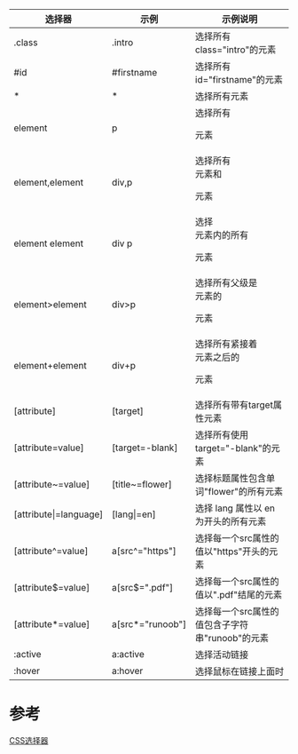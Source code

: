 
| 选择器               | 示例                  | 示例说明                                                  
| -------------------- | --------------------- | --------------------------------------------
| .class               | .intro                | 选择所有class="intro"的元素                            
| #id                  | #firstname            | 选择所有id="firstname"的元素                           
| *	                   |    *                   | 选择所有元素                                           
| element              | p                     | 选择所有<p>元素                                        
| element,element      | div,p                 | 选择所有<div>元素和<p>元素                             
| element element      | div p                 | 选择<div>元素内的所有<p>元素                           
| element>element      | div>p                 | 选择所有父级是 <div> 元素的 <p> 元素                   
| element+element      | div+p                 | 选择所有紧接着<div>元素之后的<p>元素                   
| [attribute]          | [target]              | 选择所有带有target属性元素                             
| [attribute=value]    | [target=-blank]       | 选择所有使用target="-blank"的元素                      
| [attribute~=value]   | [title~=flower]       | 选择标题属性包含单词"flower"的所有元素                 
| [attribute\|=language]| [lang\|=en]            | 选择 lang 属性以 en 为开头的所有元素 | 2 |
| [attribute^=value]   | a[src^="https"]       | 选择每一个src属性的值以"https"开头的元素                 
| [attribute$=value]   | a[src$=".pdf"]        | 选择每一个src属性的值以".pdf"结尾的元素                  
| [attribute*=value]   | a[src*="runoob"]      | 选择每一个src属性的值包含子字符串"runoob"的元素          
| :active              | a:active              | 选择活动链接                                             
| :hover               | a:hover               | 选择鼠标在链接上面时                    

# 参考

[CSS选择器](https://www.runoob.com/cssref/css-selectors.html)
